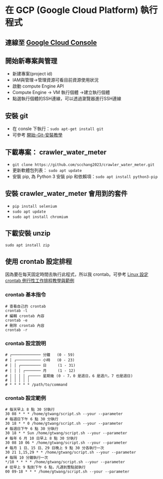 # 在 GCP (Google Cloud Platform) 執行程式

## 連線至 [Google Cloud Console](https://console.cloud.google.com/)

## 開始新專案與管理

- 新建專案(project id)
- IAM與管理->管理資源可看目前資源使用狀況
- 啟動 compute Engine API
- Compute Engine -> VM 執行個體 ->建立執行個體
- 點選執行個體的SSH連線，可以透過瀏覽器進行SSH連線

## 安裝 git

- 在 consle 下執行：`sudo apt-get install git`
- 可參考 [開始-Git-安裝教學](https://git-scm.com/book/zh-tw/v2/%E9%96%8B%E5%A7%8B-Git-%E5%AE%89%E8%A3%9D%E6%95%99%E5%AD%B8)

## 下載專案： crawler_water_meter

- `git clone https://github.com/scchang2023/crawler_water_meter.git`
- 更新軟體包列表： `sudo apt update`
- 安裝 pip, 為 Python 3 安裝 pip 和依賴項：`sudo apt install python3-pip`

## 安裝 crawler_water_meter 會用到的套件

- `pip install selenium`
- `sudo apt update`
- `sudo apt install chromium`

## 下載安裝 unzip

`sudo apt install zip`

## 使用 crontab 設定排程

因為要在每天固定時間去執行此程式，所以我 crontab。可參考
[Linux 設定 crontab 例行性工作排程教學與範例](https://blog.gtwang.org/linux/linux-crontab-cron-job-tutorial-and-examples/)

### crontab 基本指令

```linux
# 查看自己的 crontab
crontab -l
# 編輯 crontab 內容
crontab -e
# 刪除 crontab 內容
crontab -r
```

### crontab 設定說明

```linux
# ┌───────────── 分鐘   (0 - 59)
# │ ┌─────────── 小時   (0 - 23)
# │ │ ┌───────── 日     (1 - 31)
# │ │ │ ┌─────── 月     (1 - 12)
# │ │ │ │ ┌───── 星期幾 (0 - 7，0 是週日，6 是週六，7 也是週日)
# │ │ │ │ │
# * * * * * /path/to/command
```

### crontab 設定範例

```linux
# 每天早上 8 點 30 分執行
30 08 * * * /home/gtwang/script.sh --your --parameter
# 每週日下午 6 點 30 分執行
30 18 * * 0 /home/gtwang/script.sh --your --parameter
# 每週日下午 6 點 30 分執行
30 18 * * Sun /home/gtwang/script.sh --your --parameter
# 每年 6 月 10 日早上 8 點 30 分執行
30 08 10 06 * /home/gtwang/script.sh --your --parameter
# 每月 1 日、15 日、29 日晚上 9 點 30 分各執行一次
30 21 1,15,29 * * /home/gtwang/script.sh --your --parameter
# 每隔 10 分鐘執行一次
*/10 * * * * /home/gtwang/script.sh --your --parameter
# 從早上 9 點到下午 6 點，凡遇到整點就執行
00 09-18 * * * /home/gtwang/script.sh --your --parameter
```
